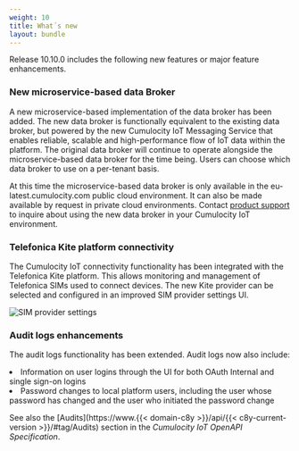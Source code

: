 ```yaml
---
weight: 10
title: What´s new
layout: bundle
---
```



Release 10.10.0 includes the following new features or major feature enhancements.

### New microservice-based data Broker

A new microservice-based implementation of the data broker has been added. The new data broker is functionally equivalent to the existing data broker, but powered by the new Cumulocity IoT Messaging Service that enables reliable, scalable and high-performance flow of IoT data within the platform. The original data broker will continue to operate alongside the microservice-based data broker for the time being. Users can choose which data broker to use on a per-tenant basis.

At this time the microservice-based data broker is only available in the eu-latest.cumulocity.com public cloud environment. It can also be made available by request in private cloud environments. Contact [product support](/releasenotes/about/contacting-support/) to inquire about using the new data broker in your Cumulocity IoT environment.

### Telefonica Kite platform connectivity

The Cumulocity IoT connectivity functionality has been integrated with the Telefonica Kite platform. This allows monitoring and management of Telefonica SIMs used to connect devices. The new Kite provider can be selected and configured in an improved SIM provider settings UI.

![SIM provider settings](/images/release-notes/sim-provider-settings.png)

### Audit logs enhancements

The audit logs functionality has been extended. Audit logs now also include:

<li>Information on user logins through the UI for both OAuth Internal and single sign-on logins
<li>Password changes to local platform users, including the user whose password has changed and the user who initiated the password change

See also the [Audits](https://www.{{< domain-c8y >}}/api/{{< c8y-current-version >}}/#tag/Audits) section in the <i>Cumulocity IoT OpenAPI Specification</i>.
